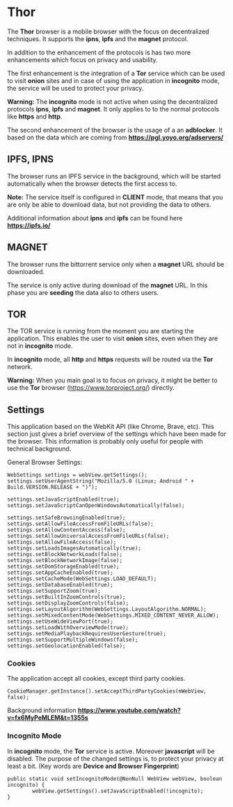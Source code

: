 # Thor
The **Thor** browser is a mobile browser with the focus on decentralized techniques.
It supports the **ipns**, **ipfs** and the **magnet** protocol.

In addition to the enhancement of the protocols is has two more enhancements which focus
on privacy and usability.

The first enhancement is the integration of a **Tor** service which can be used to visit **onion** 
sites and in case of using the application in **incognito** mode, the service will be used to 
protect your privacy.

**Warning:** 
The **incognito** mode is not active when using the decentralized protocols
**ipns**, **ipfs** and **magnet**. It only applies to to the normal protocols like **https** and **http**.

The second enhancement of the browser is the usage of a an **adblocker**.
It based on the data which are coming from **https://pgl.yoyo.org/adservers/**


## IPFS, IPNS
The browser runs an IPFS service in the background, which will be started automatically when
the browser detects the first access to. 

**Note:** 
The service itself is configured in **CLIENT** mode, that means that you are only be able
to download data, but not providing the data to others.

Additional information about **ipns** and **ipfs** can be found here **https://ipfs.io/**

## MAGNET
The browser runs the bittorrent service only when a **magnet** URL should be downloaded.

The service is only active during download of the **magnet** URL. In this phase you are **seeding** 
the data also to others users.

## TOR
The TOR service is running from the moment you are starting the application. This enables
the user to visit **onion** sites, even when they are not in **incognito** mode.

In **incognito** mode, all **http** and **https** requests will be routed via the **Tor** network.

**Warning:** 
When you main goal is to focus on privacy, it might be better to use the 
**Tor** browser (https://www.torproject.org/) directly.

## Settings
This application based on the WebKit API (like Chrome, Brave, etc). This section just gives
a brief overview of the settings which have been made for the browser.
This information is probably only useful for people with technical background.


General Browser Settings:
```
WebSettings settings = webView.getSettings();
settings.setUserAgentString("Mozilla/5.0 (Linux; Android " + Build.VERSION.RELEASE + ")");

settings.setJavaScriptEnabled(true);
settings.setJavaScriptCanOpenWindowsAutomatically(false);

settings.setSafeBrowsingEnabled(true);
settings.setAllowFileAccessFromFileURLs(false);
settings.setAllowContentAccess(false);
settings.setAllowUniversalAccessFromFileURLs(false);
settings.setAllowFileAccess(false);
settings.setLoadsImagesAutomatically(true);
settings.setBlockNetworkLoads(false);
settings.setBlockNetworkImage(false);
settings.setDomStorageEnabled(true);
settings.setAppCacheEnabled(true);
settings.setCacheMode(WebSettings.LOAD_DEFAULT);
settings.setDatabaseEnabled(true);
settings.setSupportZoom(true);
settings.setBuiltInZoomControls(true);
settings.setDisplayZoomControls(false);
settings.setLayoutAlgorithm(WebSettings.LayoutAlgorithm.NORMAL);
settings.setMixedContentMode(WebSettings.MIXED_CONTENT_NEVER_ALLOW);
settings.setUseWideViewPort(true);
settings.setLoadWithOverviewMode(true);
settings.setMediaPlaybackRequiresUserGesture(true);
settings.setSupportMultipleWindows(false);
settings.setGeolocationEnabled(false);
```

### Cookies
The application accept all cookies, except third party cookies.

```
CookieManager.getInstance().setAcceptThirdPartyCookies(mWebView, false);
```

Background information **https://www.youtube.com/watch?v=fx6MyPeMLEM&t=1355s**


### Incognito Mode
In **incognito** mode, the **Tor** service is active. Moreover **javascript** will be
disabled. The purpose of the changed settings is, to protect your privacy at least a bit. 
(Key words are **Device and Browser Fingerprint**)

```
public static void setIncognitoMode(@NonNull WebView webView, boolean incognito) {
        webView.getSettings().setJavaScriptEnabled(!incognito);
}

```

